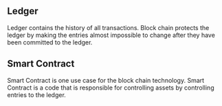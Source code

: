 ## Ledger
Ledger contains the history of all transactions. Block chain protects the ledger by making the entries almost impossible to change after they have been committed to the ledger.

## Smart Contract 
Smart Contract is one use case for the block chain technology. Smart Contract is a code that is responsible for controlling assets by controlling entries to the ledger.
